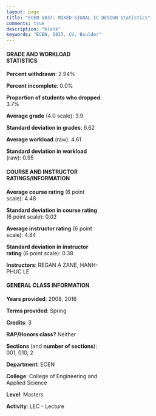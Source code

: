 ```yaml
---
layout: page
title: "ECEN 5837: MIXED-SIGNAL IC DESIGN Statistics"
comments: true
description: "blank"
keywords: "ECEN, 5837, CU, Boulder"
--- 
```

<head>
<script src="https://ajax.googleapis.com/ajax/libs/jquery/2.1.3/jquery.min.js"></script>
<script src="https://dl.dropboxusercontent.com/s/pc42nxpaw1ea4o9/highcharts.js?dl=0"></script>
<!-- <script src="../assets/js/highcharts.js"></script> -->
<style type="text/css">@font-face {
	font-family: "Bebas Neue";
	src: url(https://www.filehosting.org/file/details/544349/BebasNeue%20Regular.otf) format("opentype");
	}
	h1.Bebas { 
		font-family: "Bebas Neue", Verdana, Tahoma;
	}
</style>
</head>
<body>
	<div id="container" style="float: right; width: 45%; height: 88%; margin-left: 2.5%; margin-right: 2.5%;"></div>
	<script language="JavaScript">
		$(document).ready(function() {
		var chart = {type: 'column'};
		var title = {text: 'Grade Distribution'};
		var xAxis = {categories: ['A','B','C','D','F'],crosshair: true};
		var yAxis = {min: 0,title: {text: 'Percentage'}};
		var tooltip = {headerFormat: '<center><b><span style="font-size:20px">{point.key}</span></b></center>',
		               pointFormat: '<td style="padding:0"><b>{point.y:.1f}%</b></td>',
		               footerFormat: '</table>',shared: true,useHTML: true};
		var plotOptions = {column: {pointPadding: 0.0,borderWidth: 0}};  
		var credits = {enabled: false};var series= [{name: 'Percent',data: [92.31,7.69,0.0,0.0,0.0,]}];
		var json = {};
		json.chart = chart;
		json.title = title;
		json.tooltip = tooltip;
		json.xAxis = xAxis;
		json.yAxis = yAxis;  
		json.series = series;
		json.plotOptions = plotOptions;  
		json.credits = credits;
		$('#container').highcharts(json);
	});
	</script>
</body>
			   
#### GRADE AND WORKLOAD STATISTICS

**Percent withdrawn**: 2.94%

**Percent incomplete**: 0.0%

**Proportion of students who dropped**: 3.7%

**Average grade** (4.0 scale): 3.9

**Standard deviation in grades**: 6.62

**Average workload** (raw): 4.61

**Standard deviation in workload** (raw): 0.95

#### COURSE AND INSTRUCTOR RATINGS/INFORMATION

**Average course rating** (6 point scale): 4.48

**Standard deviation in course rating** (6 point scale): 0.02

**Average instructor rating** (6 point scale): 4.84

**Standard deviation in instructor rating** (6 point scale): 0.38

**Instructors**: REGAN A ZANE, HANH-PHUC LE

#### GENERAL CLASS INFORMATION

**Years provided**: 2008, 2016

**Terms provided**: Spring

**Credits**: 3

**RAP/Honors class?** Neither

**Sections** (and **number of sections**): 001, 010, 2

**Department**: ECEN

**College**: College of Engineering and Applied Science

**Level**: Masters

**Activity**: LEC - Lecture